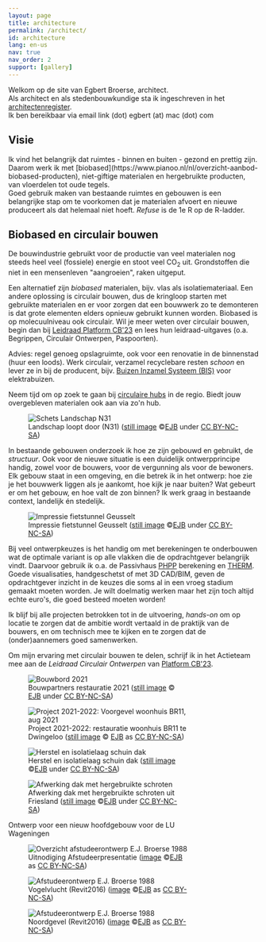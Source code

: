 ```yaml
---
layout: page
title: architecture
permalink: /architect/
id: architecture
lang: en-us
nav: true
nav_order: 2
support: [gallery]
---
```


Welkom op de site van Egbert Broerse, architect.<br>
Als architect en als stedenbouwkundige sta ik ingeschreven in het <a href="https://www.architectenregister.nl/vind-een-architect/?searchTerm=Broerse&searchFilter=5">architectenregister</a>.<br>
Ik ben bereikbaar via email link (dot) egbert (at) mac (dot) com

## Visie

<p>Ik vind het belangrijk dat ruimtes - binnen en buiten - gezond en prettig zijn. Daarom werk ik met [biobased](https://www.pianoo.nl/nl/overzicht-aanbod-biobased-producten), niet-giftige materialen en hergebruikte producten, van vloerdelen tot oude tegels.<br>
Goed gebruik maken van bestaande ruimtes en gebouwen is een belangrijke stap om te voorkomen dat je materialen afvoert en nieuwe produceert als dat helemaal niet hoeft. <em>Refuse</em> is de 1e R op de R-ladder.</p>

## <a id="circulair">Biobased en circulair bouwen</a>

De bouwindustrie gebruikt voor de productie van veel materialen nog steeds heel veel (fossiele) energie en stoot veel CO<sub>2</sub> uit. Grondstoffen die niet in een mensenleven "aangroeien", raken uitgeput.

Een alternatief zijn <em>biobased</em> materialen, bijv. vlas als isolatiemateriaal. Een andere oplossing is circulair bouwen, dus de kringloop starten met gebruikte materialen en er voor zorgen dat een bouwwerk zo te demonteren is dat grote elementen elders opnieuw gebruikt kunnen worden. Biobased is op molecuulniveau ook circulair.
Wil je meer weten over circulair bouwen, begin dan bij [Leidraad Platform CB'23](https://platformcb23.nl/) en lees hun leidraad-uitgaves (o.a. Begrippen, Circulair Ontwerpen, Paspoorten).

Advies: regel genoeg opslagruimte, ook voor een renovatie in de binnenstad (huur een loods). Werk circulair, verzamel recyclebare resten <em>schoon</em> en lever ze in bij de producent, bijv. <a href="https://www.bureauleiding.nl">Buizen Inzamel Systeem (BIS)</a> voor elektrabuizen.

Neem tijd om op zoek te gaan bij [circulaire hubs](https://www.cirkelstad.nl/circulaire-productencatalogus-2-0/) in de regio. Biedt jouw overgebleven materialen ook aan via zo'n hub.

<figure><img src='{{ "/assets/img/architect/n31/N31princDkruisend_lo.jpg" | relative_url }}' alt='Schets Landschap N31' class='w3-image' >
<figcaption class="kleiner">Landschap loopt door (N31) (<a prefix="dct: https://purl.org/dc/terms/" href="https://purl.org/dc/dcmitype/Image" property="dct:title" rel="dct:type">still image</a> &copy;<a prefix="cc: https://creativecommons.org/ns#" href="https://www.ebroerse.nl" property="cc:attributionName" rel="cc:attributionURL">EJB</a> under <a rel="license" href="http://creativecommons.org/licenses/by-nc-sa/4.0/">CC BY-NC-SA</a>)</figcaption></figure>

<p>In bestaande gebouwen onderzoek ik hoe ze zijn gebouwd en gebruikt, de <em>structuur</em>. Ook voor de nieuwe situatie is een duidelijk ontwerpprincipe handig, zowel voor de bouwers, voor de vergunning als voor de bewoners.<br>
Elk gebouw staat in een omgeving, en die betrek ik in het ontwerp: hoe zie je het bouwwerk liggen als je aankomt, hoe kijk je naar buiten? Wat gebeurt er om het gebouw, en hoe valt de zon binnen? Ik werk graag in bestaande context, landelijk &eacute;n stedelijk.</p>

<figure><img src='{{ "/assets/img-noresample/avenue2/PaardentunnelSchetsEgbert-562x252.jpg" | relative_url }}' alt='Impressie fietstunnel Geusselt' class='w3-image' >
<figcaption class="kleiner">Impressie fietstunnel Geusselt (<a prefix="dct: https://purl.org/dc/terms/" href="https://purl.org/dc/dcmitype/Image" property="dct:title" rel="dct:type">still image</a> &copy;<a prefix="cc: https://creativecommons.org/ns#" href="https://www.ebroerse.nl" property="cc:attributionName" rel="cc:attributionURL">EJB</a> under <a rel="license" href="http://creativecommons.org/licenses/by-nc-sa/4.0/">CC BY-NC-SA</a>)</figcaption></figure>

<p>Bij veel ontwerpkeuzes is het handig om met berekeningen te onderbouwen wat de optimale variant is op alle vlakken die de opdrachtgever belangrijk vindt. Daarvoor gebruik ik o.a. de Passivhaus <a href="https://passipedia.org/planning/calculating_energy_efficiency/phpp_-_the_passive_house_planning_package">PHPP</a> berekening en <a href="https://windows.lbl.gov/software/therm/">THERM</a>.<br>
Goede visualisaties, handgeschetst of met 3D CAD/BIM, geven de opdrachtgever inzicht in de keuzes die soms al in een vroeg stadium gemaakt moeten worden. Je wilt doelmatig werken maar het zijn toch altijd echte euro's, die goed besteed moeten worden!</p>
<p>Ik blijf bij alle projecten betrokken tot in de uitvoering, <em>hands-on</em> om op locatie te zorgen dat de ambitie wordt vertaald in de praktijk van de bouwers, en om technisch mee te kijken en te zorgen dat de (onder)aannemers goed samenwerken.</p>
<p>Om mijn ervaring met circulair bouwen te delen, schrijf ik in het Actieteam mee aan de <em>Leidraad Circulair Ontwerpen</em> van <a href="https://platformcb23.nl">Platform CB'23</a>.</p>

<div class="card w3-center" style="max-width: 80%;">
<figure><img src='{{ "/assets/img/architect/BR11/BR11_Bouwbord.png" | relative_url }}' alt='Bouwbord 2021' class='w3-image' >
<figcaption class="kleiner">Bouwpartners restauratie 2021 (<a prefix="dct: https://purl.org/dc/terms/" href="https://purl.org/dc/dcmitype/Image" property="dct:title" rel="dct:type">still image</a> &copy; <a prefix="cc: https://creativecommons.org/ns#" href="https://www.ebroerse.nl" property="cc:attributionName" rel="cc:attributionURL">EJB</a> under <a rel="license" href="http://creativecommons.org/licenses/by-nc-sa/4.0/">CC BY-NC-SA</a>)</figcaption></figure>

<figure><img src='{{ "/assets/img/architect/BR11/IMG_1041.jpg" | relative_url }}' alt='Project 2021-2022: Voorgevel woonhuis BR11, aug 2021' class='w3-image'>
<figcaption class="kleiner">Project 2021-2022: restauratie woonhuis BR11 te Dwingeloo (<a prefix="dct: https://purl.org/dc/terms/" href="https://purl.org/dc/dcmitype/Image" property="dct:title" rel="dct:type">still image</a> &copy; <a prefix="cc: https://creativecommons.org/ns#" href="https://www.ebroerse.nl" property="cc:attributionName" rel="cc:attributionURL">EJB</a> as <a rel="license" href="https://creativecommons.org/licenses/by-nc-sa/4.0/">CC BY-NC-SA</a>)</figcaption></figure>

<figure><img src='{{ "/assets/img/architect/BR11/IMG_3774.jpg" | relative_url }}' alt='Herstel en isolatielaag schuin dak' class='w3-image' >
<figcaption class="kleiner">Herstel en isolatielaag schuin dak (<a prefix="dct: https://purl.org/dc/terms/" href="https://purl.org/dc/dcmitype/Image" property="dct:title" rel="dct:type">still image</a> &copy;<a prefix="cc: https://creativecommons.org/ns#" href="https://www.ebroerse.nl" property="cc:attributionName" rel="cc:attributionURL">EJB</a> under <a rel="license" href="http://creativecommons.org/licenses/by-nc-sa/4.0/">CC BY-NC-SA</a>)</figcaption></figure>

<figure><img src='{{ "/assets/img/architect/BR11/IMG_1165.jpg" | relative_url }}' alt='Afwerking dak met hergebruikte schroten' class='w3-image' >
<figcaption class="kleiner">Afwerking dak met hergebruikte schroten uit Friesland (<a prefix="dct: https://purl.org/dc/terms/" href="https://purl.org/dc/dcmitype/Image" property="dct:title" rel="dct:type">still image</a> &copy;<a prefix="cc: https://creativecommons.org/ns#" href="https://www.ebroerse.nl" property="cc:attributionName" rel="cc:attributionURL">EJB</a> under <a rel="license" href="http://creativecommons.org/licenses/by-nc-sa/4.0/">CC BY-NC-SA</a>)</figcaption></figure>
</div><!-- sluit tegel af -->

<div class="card w3-center" style="max-width: 80%;">Ontwerp voor een nieuw hoofdgebouw voor de LU Wageningen
<div class="w3-row">
<div class="w3-col s12 m6">
<figure><img src='{{ "/assets/img/architect/studiebk/LUW1988EBR.png" | relative_url }}' alt='Overzicht afstudeerontwerp E.J. Broerse 1988' class='w3-image'>
<figcaption class="kleiner">Uitnodiging Afstudeerpresentatie (<a prefix="dct: https://purl.org/dc/terms/" href="https://purl.org/dc/dcmitype/Image" property="dct:title" rel="dct:type">image</a> &copy;<a prefix="cc: https://creativecommons.org/ns#" href="https://www.ebroerse.nl" property="cc:attributionName" rel="cc:attributionURL">EJB</a> as <a rel="license" href="https://creativecommons.org/licenses/by-nc-sa/4.0/">CC BY-NC-SA</a>)</figcaption></figure>
</div>
<div class="w3-col s12 m6">
<figure><img src='{{ "/assets/img/architect/studiebk/EBR_LUW_1988_ZO.jpg" | relative_url }}' alt='Afstudeerontwerp E.J. Broerse 1988' class='w3-image'><br>
<figcaption class="kleiner">Vogelvlucht (Revit2016) (<a prefix="dct: https://purl.org/dc/terms/" href="https://purl.org/dc/dcmitype/Image" property="dct:title" rel="dct:type">image</a> &copy;<a prefix="cc: https://creativecommons.org/ns#" href="https://www.ebroerse.nl" property="cc:attributionName" rel="cc:attributionURL">EJB</a> as <a rel="license" href="https://creativecommons.org/licenses/by-nc-sa/4.0/">CC BY-NC-SA</a>)</figcaption></figure>
</div>
</div><!-- sluit row af -->

<!-- groter plaatje -->
<figure><img src='{{ "/assets/img/architect/studiebk/EBR_LUW_1988_entree.jpg" | relative_url }}' alt='Afstudeerontwerp E.J. Broerse 1988' class='w3-image'>
<figcaption class="kleiner">Noordgevel (Revit2016) (<a prefix="dct: https://purl.org/dc/terms/" href="https://purl.org/dc/dcmitype/Image" property="dct:title" rel="dct:type">image</a> &copy;<a prefix="cc: https://creativecommons.org/ns#" href="https://www.ebroerse.nl" property="cc:attributionName" rel="cc:attributionURL">EJB</a> as <a rel="license" href="https://creativecommons.org/licenses/by-nc-sa/4.0/">CC BY-NC-SA</a>)</figcaption></figure>
</div><!-- sluit tegel af -->
